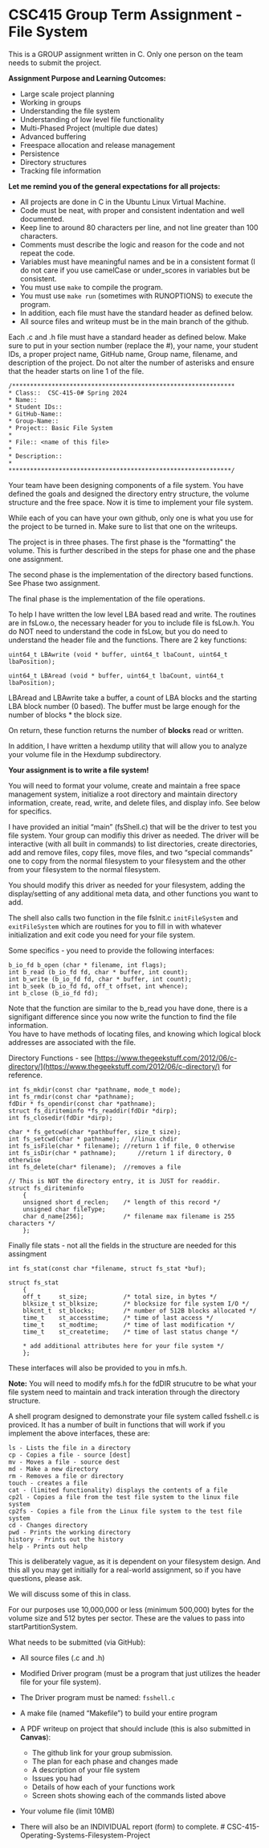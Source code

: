 # CSC415 Group Term Assignment - File System

This is a GROUP assignment written in C.  Only one person on the team needs to submit the project.

**Assignment Purpose and Learning Outcomes:**
- Large scale project planning
- Working in groups
- Understanding the file system
- Understanding of low level file functionality
- Multi-Phased Project (multiple due dates)
- Advanced buffering
- Freespace allocation and release management
- Persistence
- Directory structures
- Tracking file information 

**Let me remind you of the general expectations for all projects:** 
- All projects are done in C in the Ubuntu Linux Virtual Machine.
- Code must be neat, with proper and consistent indentation and well documented. 
- Keep line to around 80 characters per line, and not line greater than 100 characters.
- Comments must describe the logic and reason for the code and not repeat the code.  
- Variables must have meaningful names and be in a consistent format (I do not care if you use camelCase or under_scores in variables but be consistent.
- You must use `make` to compile the program.
- You must use `make run` (sometimes with RUNOPTIONS) to execute the program.
- In addition, each file must have the standard header as defined below.
- All source files and writeup must be in the main branch of the github.

Each .c and .h file must have a standard header as defined below.  Make sure to put in your section number (replace the #), your name, your student IDs, a proper project name, GitHub name, Group name, filename, and description of the project.  Do not alter the number of asterisks and ensure that the header starts on line 1 of the file.

```
/**************************************************************
* Class::  CSC-415-0# Spring 2024
* Name::
* Student IDs::
* GitHub-Name::
* Group-Name::
* Project:: Basic File System
*
* File:: <name of this file>
*
* Description::
*
**************************************************************/
```



Your team have been designing components of a file system.  You have defined the goals and designed the directory entry structure, the volume structure and the free space.  Now it is time to implement your file system.

While each of you can have your own github, only one is what you use for the project to be turned in.  Make sure to list that one on the writeups.

The project is in three phases.  The first phase is the "formatting" the volume.  This is further described in the steps for phase one and the phase one assignment.

The second phase is the implementation of the directory based functions.  See Phase two assignment.

The final phase is the implementation of the file operations.

To help I have written the low level LBA based read and write.  The routines are in fsLow.o, the necessary header for you to include file is fsLow.h.  You do NOT need to understand the code in fsLow, but you do need to understand the header file and the functions.  There are 2 key functions:



`uint64_t LBAwrite (void * buffer, uint64_t lbaCount, uint64_t lbaPosition);`

`uint64_t LBAread (void * buffer, uint64_t lbaCount, uint64_t lbaPosition);`

LBAread and LBAwrite take a buffer, a count of LBA blocks and the starting LBA block number (0 based).  The buffer must be large enough for the number of blocks * the block size.

On return, these function returns the number of **blocks** read or written.



In addition, I have written a hexdump utility that will allow you to analyze your volume file in the Hexdump subdirectory.

**Your assignment is to write a file system!** 

You will need to format your volume, create and maintain a free space management system, initialize a root directory and maintain directory information, create, read, write, and delete files, and display info.  See below for specifics.

I have provided an initial “main” (fsShell.c) that will be the driver to test you file system.  Your group can modifiy this driver as needed.   The driver will be interactive (with all built in commands) to list directories, create directories, add and remove files, copy files, move files, and two “special commands” one to copy from the normal filesystem to your filesystem and the other from your filesystem to the normal filesystem.

You should modify this driver as needed for your filesystem, adding the display/setting of any additional meta data, and other functions you want to add.

The shell also calls two function in the file fsInit.c `initFileSystem` and `exitFileSystem` which are routines for you to fill in with whatever initialization and exit code you need for your file system.  

Some specifics - you need to provide the following interfaces:

```
b_io_fd b_open (char * filename, int flags);
int b_read (b_io_fd fd, char * buffer, int count);
int b_write (b_io_fd fd, char * buffer, int count);
int b_seek (b_io_fd fd, off_t offset, int whence);
int b_close (b_io_fd fd);

```

Note that the function are similar to the b_read you have done, there is a signifigant difference since you now write the function to find the file information.  
You have to have methods of locating files, and knowing which logical block addresses are associated with the file.

Directory Functions - see [https://www.thegeekstuff.com/2012/06/c-directory/](https://www.thegeekstuff.com/2012/06/c-directory/) for reference.

```
int fs_mkdir(const char *pathname, mode_t mode);
int fs_rmdir(const char *pathname);
fdDir * fs_opendir(const char *pathname);
struct fs_diriteminfo *fs_readdir(fdDir *dirp);
int fs_closedir(fdDir *dirp);

char * fs_getcwd(char *pathbuffer, size_t size);
int fs_setcwd(char * pathname);   //linux chdir
int fs_isFile(char * filename);	//return 1 if file, 0 otherwise
int fs_isDir(char * pathname);		//return 1 if directory, 0 otherwise
int fs_delete(char* filename);	//removes a file

// This is NOT the directory entry, it is JUST for readdir.
struct fs_diriteminfo
    {
    unsigned short d_reclen;    /* length of this record */
    unsigned char fileType;    
    char d_name[256]; 			/* filename max filename is 255 characters */
    };
```
Finally file stats - not all the fields in the structure are needed for this assingment

```
int fs_stat(const char *filename, struct fs_stat *buf);

struct fs_stat
    {
    off_t     st_size;    		/* total size, in bytes */
    blksize_t st_blksize; 		/* blocksize for file system I/O */
    blkcnt_t  st_blocks;  		/* number of 512B blocks allocated */
    time_t    st_accesstime;   	/* time of last access */
    time_t    st_modtime;   	/* time of last modification */
    time_t    st_createtime;   	/* time of last status change */
	
    * add additional attributes here for your file system */
    };

```

These interfaces will also be provided to you in mfs.h.

**Note:** You will need to modify mfs.h for the fdDIR strucutre to be what your file system need to maintain and track interation through the directory structure.

A shell program designed to demonstrate your file system called fsshell.c is proviced.  It has a number of built in functions that will work if you implement the above interfaces, these are:
```
ls - Lists the file in a directory
cp - Copies a file - source [dest]
mv - Moves a file - source dest
md - Make a new directory
rm - Removes a file or directory
touch - creates a file
cat - (limited functionality) displays the contents of a file
cp2l - Copies a file from the test file system to the linux file system
cp2fs - Copies a file from the Linux file system to the test file system
cd - Changes directory
pwd - Prints the working directory
history - Prints out the history
help - Prints out help
```


This is deliberately vague, as it is dependent on your filesystem design.  And this all you may get initially for a real-world assignment, so if you have questions, please ask.

We will discuss some of this in class.

For our purposes use 10,000,000 or less (minimum 500,000) bytes for the volume size and 512 bytes per sector.  These are the values to pass into startPartitionSystem.

What needs to be submitted (via GitHub):

* 	All source files (.c and .h)
* 	Modified Driver program (must be a program that just utilizes the header file for your file system).
* 	The Driver program must be named:  `fsshell.c`
* 	A make file (named “Makefile”) to build your entire program
 
* A PDF writeup on project that should include (this is also submitted in **Canvas**):
	* The github link for your group submission.
	* The plan for each phase and changes made
	* A description of your file system
	* Issues you had
	* Details of how each of your functions work
	* Screen shots showing each of the commands listed above
* 	Your volume file (limit 10MB)
*  There will also be an INDIVIDUAL report (form) to complete.
#   C S C - 4 1 5 - O p e r a t i n g - S y s t e m s - F i l e s y s t e m - P r o j e c t  
 